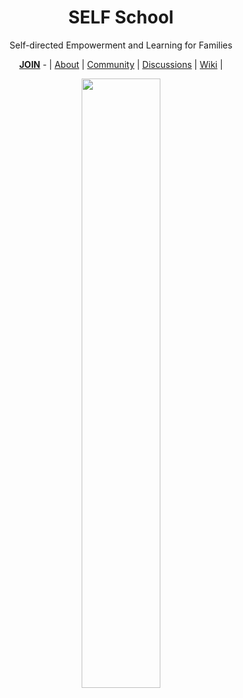 <div align="center">
  
  <h1><b>SELF School</b></h1>
  
  <p>Self-directed Empowerment and Learning for Families</p>
  
  <a href="https://github.com/SELFSchool/.github/blob/main/JOIN.md"><b>JOIN</b></a> - | <a href="https://github.com/SELFSchool/.github">About</a> | <a href="https://github.com/SELFSchool/community">Community</a> | <a href="https://github.com/orgs/SELFSchool/discussions">Discussions</a> | <a href="https://github.com/SELFSchool/community/wiki">Wiki</a>  |
  
  <img width="50%" src="https://user-images.githubusercontent.com/91491726/198132820-3e7ae293-8f16-4af5-9d00-8f7e08f75542.png"/>
</div>
